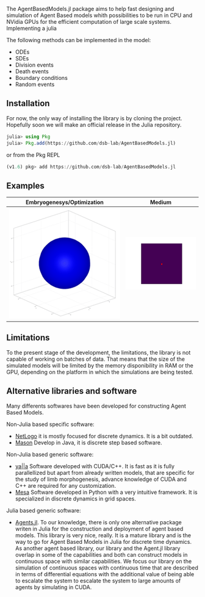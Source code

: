 The AgentBasedModels.jl package aims to help fast designing and simulation of Agent Based models whith possibilities to be run in CPU and NVidia GPUs for the efficient computation of large scale systems. Implementing a julia 

The following methods can be implemented in the model:

 - ODEs
 - SDEs
 - Division events
 - Death events
 - Boundary conditions
 - Random events

## Installation

For now, the only way of installing the library is by cloning the project. Hopefully soon we will make an official release in the Julia repository.

```julia
julia> using Pkg
julia> Pkg.add(https://github.com/dsb-lab/AgentBasedModels.jl)
```

or from the Pkg REPL

```julia
(v1.6) pkg> add https://github.com/dsb-lab/AgentBasedModels.jl
```

## Examples

|Embryogenesys/Optimization|Medium|
|:---:|:---:|
|[![Embryogenesis](./assets/development.gif)](https://github.com/dsb-lab/AgentBasedModels.jl/blob/master/examples/Saiz_2020.ipynb)|[![Medium](./assets/example_medium_video.gif)](https://github.com/dsb-lab/AgentBasedModels.jl/blob/master/examples/Medium.ipynb)|

## Limitations

To the present stage of the development, the limitations, the library is not capable of working on batches of data. That means that the size of the simulated models will be limited by the memory disponibility in RAM or the GPU, depending on the platform in which the simulations are being tested.

## Alternative libraries and software

Many differents softwares have been developed for constructing Agent Based Models. 

Non-Julia based specific software:
 - [NetLogo](https://ccl.northwestern.edu/netlogo/) it is mostly focused for discrete dynamics. It is a bit outdated.
 - [Mason](https://cs.gmu.edu/~eclab/projects/mason/) Develop in Java, it is discrete step based software.

Non-Julia based generic software:
 - [ya||a](https://github.com/germannp/yalla) Software developed with CUDA/C++. It is fast as it is fully parallellized but apart from already written models, that are specific for the study of limb morphogenesis, advance knowledge of CUDA and C++ are required for any customization. 
 - [Mesa](https://github.com/projectmesa/mesa) Software developed in Python with a very intuitive framework. It is specialized in discrete dynamics in grid spaces.

Julia based generic software:
 - [Agents.jl](https://github.com/JuliaDynamics/Agents.jl). To our knowledge, there is only one alternative package writen in Julia for the construction and deployment of agent based models. This library is very nice, really. It is a mature library and is the way to go for Agent Based Models in Julia for discrete time dynamics. As another agent based library, our library and the Agent.jl library overlap in some of the capabilities and both can construct models in continuous space with similar capabilities. We focus our library on the simulation of continuous spaces with continuous time that are described in terms of differential equations with the additional value of being able to escalate the system to escalate the system to large amounts of agents by simulating in CUDA. 
